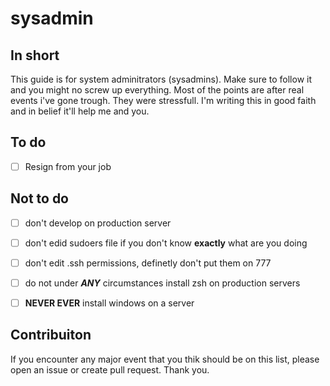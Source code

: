 # sysadmin

## In short
This guide is for system adminitrators (sysadmins). Make sure to follow it and you might no screw up everything. Most of the points are after real events i've gone trough. They were stressfull. I'm writing this in good faith and in belief it'll help me and you.


## To do
 - [ ] Resign from your job



## Not to do
 - [ ] don't develop on production server
 - [ ] don't edid sudoers file if you don't know **exactly** what are you doing
 - [ ] don't edit .ssh permissions, definetly don't put them on 777
 - [ ] do not under ***ANY*** circumstances install zsh on production servers
 - [ ] **NEVER EVER** install windows on a server


## Contribuiton
If you encounter any major event that you thik should be on this list, please open an issue or create pull request. Thank you.
